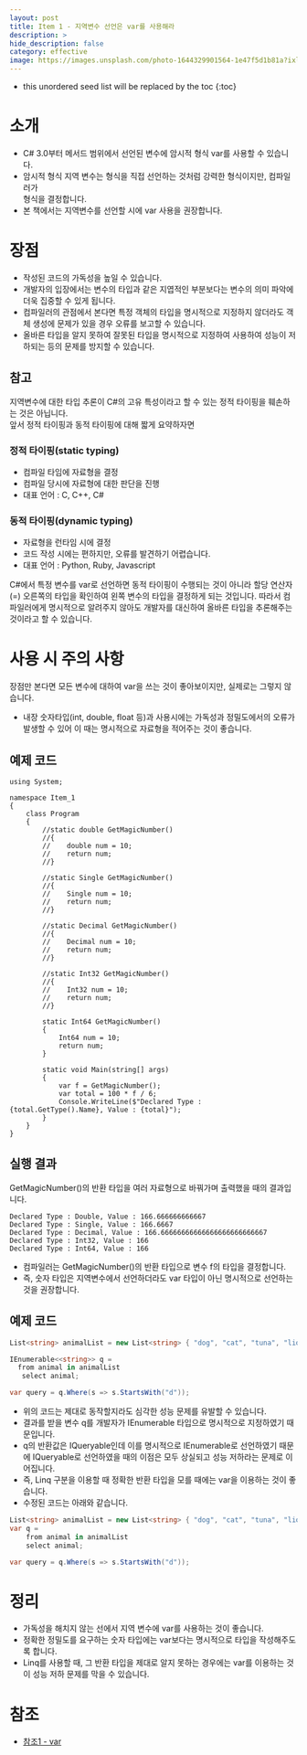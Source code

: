 ```yaml
---
layout: post
title: Item 1 - 지역변수 선언은 var를 사용해라
description: >
hide_description: false
category: effective
image: https://images.unsplash.com/photo-1644329901564-1e47f5d1b81a?ixlib=rb-1.2.1&ixid=MnwxMjA3fDB8MHxwaG90by1wYWdlfHx8fGVufDB8fHx8&auto=format&fit=crop&w=1742&q=80
---
```


* this unordered seed list will be replaced by the toc
{:toc}

# 소개
* C# 3.0부터 메서드 범위에서 선언된 변수에 암시적 형식 var를 사용할 수 있습니다.
* 암시적 형식 지역 변수는 형식을 직접 선언하는 것처럼 강력한 형식이지만, 컴파일러가<br>
  형식을 결정합니다.
* 본 책에서는 지역변수를 선언할 시에 var 사용을 권장합니다.

# 장점
- 작성된 코드의 가독성을 높일 수 있습니다. 
- 개발자의 입장에서는 변수의 타입과 같은 지엽적인 부분보다는 변수의 의미 파악에 더욱 집중할 수 있게 됩니다.
- 컴파일러의 관점에서 본다면 특정 객체의 타입을 명시적으로 지정하지 않더라도 객체 생성에 문제가 있을 경우 오류를 보고할 수 있습니다.
- 올바른 타입을 알지 못하여 잘못된 타입을 명시적으로 지정하여 사용하여 성능이 저하되는 등의 문제를 방지할 수 있습니다.

## 참고
지역변수에 대한 타입 추론이 C#의 고유 특성이라고 할 수 있는 정적 타이핑을 훼손하는 것은 아닙니다.
<br>
앞서 정적 타이핑과 동적 타이핑에 대해 짧게 요약하자면

### 정적 타이핑(static typing)
* 컴파일 타임에 자료형을 결정
* 컴파일 당시에 자료형에 대한 판단을 진행
* 대표 언어 : C, C++, C#

### 동적 타이핑(dynamic typing)
* 자료형을 런타임 시에 결정
* 코드 작성 시에는 편하지만, 오류를 발견하기 어렵습니다.
* 대표 언어 : Python, Ruby, Javascript

C#에서 특정 변수를 var로 선언하면 동적 타이핑이 수행되는 것이 아니라 할당 연산자(=) 오른쪽의 타입을 확인하여
왼쪽 변수의 타입을 결정하게 되는 것입니다. 따라서 컴파일러에게 명시적으로 알려주지 않아도 개발자를 대신하여 올바른
타입을 추론해주는 것이라고 할 수 있습니다.

# 사용 시 주의 사항
장점만 본다면 모든 변수에 대하여 var을 쓰는 것이 좋아보이지만, 실제로는 그렇지 않습니다.
* 내장 숫자타입(int, double, float 등)과 사용시에는 가독성과 정밀도에서의 오류가 발생할 수 있어 이 때는 명시적으로 자료형을 적어주는 것이
좋습니다.

## 예제 코드
<pre><code class="C#">using System;

namespace Item_1
{
    class Program
    {
        //static double GetMagicNumber()
        //{
        //    double num = 10;
        //    return num;
        //}

        //static Single GetMagicNumber()
        //{
        //    Single num = 10;
        //    return num;
        //}

        //static Decimal GetMagicNumber()
        //{
        //    Decimal num = 10;
        //    return num;
        //}

        //static Int32 GetMagicNumber()
        //{
        //    Int32 num = 10;
        //    return num;
        //}

        static Int64 GetMagicNumber()
        {
            Int64 num = 10;
            return num;
        }

        static void Main(string[] args)
        {
            var f = GetMagicNumber();
            var total = 100 * f / 6;
            Console.WriteLine($"Declared Type : {total.GetType().Name}, Value : {total}");
        }
    }
}
</code></pre>

## 실행 결과
GetMagicNumber()의 반환 타입을 여러 자료형으로 바꿔가며 출력했을 때의 결과입니다.
<pre><code class="C#">Declared Type : Double, Value : 166.666666666667
Declared Type : Single, Value : 166.6667
Declared Type : Decimal, Value : 166.66666666666666666666666667
Declared Type : Int32, Value : 166
Declared Type : Int64, Value : 166
</code></pre>

* 컴파일러는 GetMagicNumber()의 반환 타입으로 변수 f의 타입을 결정합니다.
* 즉, 숫자 타입은 지역변수에서 선언하더라도 var 타입이 아닌 명시적으로 선언하는 것을 권장합니다.

## 예제 코드
```c#
List<string> animalList = new List<string> { "dog", "cat", "tuna", "lion", "squid" };

IEnumerable<<string>> q =
  from animal in animalList
   select animal;

var query = q.Where(s => s.StartsWith("d"));
```

* 위의 코드는 제대로 동작할지라도 심각한 성능 문제를 유발할 수 있습니다. 
* 결과를 받을 변수 q를 개발자가 IEnumerable 타입으로 명시적으로 지정하였기 때문입니다.
* q의 반환값은 IQueryable인데 이를 명시적으로 IEnumerable로 선언하였기 때문에 IQueryable로 선언하였을 때의 이점은 모두 상실되고 성능 저하라는 문제로 이어집니다.
* 즉, Linq 구분을 이용할 때 정확한 반환 타입을 모를 때에는 var을 이용하는 것이 좋습니다.
* 수정된 코드는 아래와 같습니다.

```c#
List<string> animalList = new List<string> { "dog", "cat", "tuna", "lion", "squid" };
var q =
    from animal in animalList
    select animal;

var query = q.Where(s => s.StartsWith("d"));
```
# 정리
* 가독성을 해치지 않는 선에서 지역 변수에 var를 사용하는 것이 좋습니다.
* 정확한 정밀도를 요구하는 숫자 타입에는 var보다는 명시적으로 타입을 작성해주도록 합니다.
* Linq를 사용할 때, 그 반환 타입을 제대로 알지 못하는 경우에는 var를 이용하는 것이 성능 저하 문제를 막을 수 있습니다.

# 참조
- [참조1 - var](https://docs.microsoft.com/ko-kr/dotnet/csharp/language-reference/keywords/var)